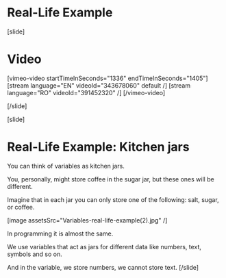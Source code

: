 # Real-Life Example

[slide]
# Video

[vimeo-video startTimeInSeconds="1336" endTimeInSeconds="1405"]
[stream language="EN" videoId="343678060" default /]
[stream language="RO" videoId="391452320"  /]
[/vimeo-video]

[/slide]

[slide]
# Real-Life Example: Kitchen jars
You can think of variables as kitchen jars. 

You, personally, might store coffee in the sugar jar, but these ones will be different.

Imagine that in each jar you can only store one of the following: salt, sugar, or coffee. 

[image assetsSrc="Variables-real-life-example(2).jpg" /]

In programming it is almost the same. 

We use variables that act as jars for different data like numbers, text, symbols and so on. 

And in the variable, we store numbers, we cannot store text.
[/slide]